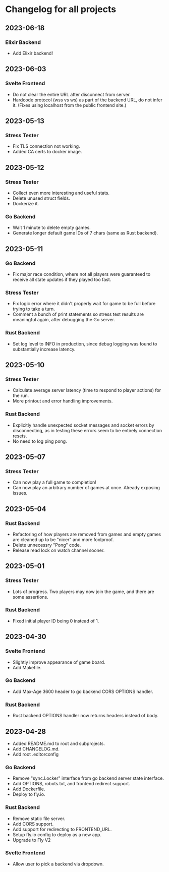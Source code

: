# Changelog for all projects

## 2023-06-18
### Elixir Backend
* Add Elixir backend!

## 2023-06-03
### Svelte Frontend
* Do not clear the entire URL after disconnect from server.
* Hardcode protocol (wss vs ws) as part of the backend URL, do not infer it.
  (Fixes using localhost from the public frontend site.)

## 2023-05-13
### Stress Tester
* Fix TLS connection not working.
* Added CA certs to docker image.

## 2023-05-12
### Stress Tester
* Collect even more interesting and useful stats.
* Delete unused struct fields.
* Dockerize it.

### Go Backend
* Wait 1 minute to delete empty games.
* Generate longer default game IDs of 7 chars (same as Rust backend).

## 2023-05-11
### Go Backend
* Fix major race condition, where not all players were guaranteed to receive
  all state updates if they played too fast.

### Stress Tester
* Fix logic error where it didn't properly wait for game to be full
  before trying to take a turn.
* Comment a bunch of print statements so stress test results are meaningful
  again, after debugging the Go server.

### Rust Backend
* Set log level to INFO in production, since debug logging was found
  to substantially increase latency.

## 2023-05-10
### Stress Tester
* Calculate average server latency (time to respond to player actions) for the run.
* More printout and error handling improvements.

### Rust Backend
* Explicitly handle unexpected socket messages and socket errors
  by disconnecting, as in testing these errors seem to be entirely
  connection resets.
* No need to log ping pong.

## 2023-05-07
### Stress Tester
* Can now play a full game to completion!
* Can now play an arbitrary number of games at once. Already exposing issues.

## 2023-05-04

### Rust Backend
* Refactoring of how players are removed from games and empty games
  are cleaned up to be "nicer" and more foolproof.
* Delete unnecessry "Pong" code.
* Release read lock on watch channel sooner.

## 2023-05-01

### Stress Tester
* Lots of progress. Two players may now join the game, and there are some assertions.

### Rust Backend
* Fixed initial player ID being 0 instead of 1.

## 2023-04-30

### Svelte Frontend
* Slightly improve appearance of game board.
* Add Makefile.

### Go Backend
* Add Max-Age 3600 header to go backend CORS OPTIONS handler.

### Rust Backend
* Rust backend OPTIONS handler now returns headers instead of body.

## 2023-04-28

* Added README.md to root and subprojects.
* Add CHANGELOG.md.
* Add root .editorconfig

### Go Backend
* Remove "sync.Locker" interface from go backend server state interface.
* Add OPTIONS, robots.txt, and frontend redirect support.
* Add Dockerfile.
* Deploy to fly.io.

### Rust Backend
* Remove static file server.
* Add CORS support.
* Add support for redirecting to FRONTEND_URL.
* Setup fly.io config to deploy as a new app.
* Upgrade to Fly V2

### Svelte Frontend
* Allow user to pick a backend via dropdown.
